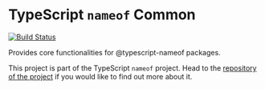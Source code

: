 # TypeScript `nameof` Common
[![Build Status](https://ci.nuth.ch/api/badges/typescript-nameof/nameof/status.svg)](https://ci.nuth.ch/typescript-nameof/nameof)

Provides core functionalities for @typescript-nameof packages.

This project is part of the TypeScript `nameof` project. Head to the [repository of the project](https://github.com/typescript-nameof/nameof) if you would like to find out more about it.

